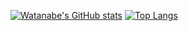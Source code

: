 
[![Watanabe's GitHub stats](https://github-readme-stats.vercel.app/api?username=watanabe-tsubasa&count_private=true&show_icons=true&theme=dracula)](https://github-readme-stats.vercel.app/api?username=watanabe-tsubasa&count_private=true&show_icons=true&theme=dracula)
[![Top Langs](https://github-readme-stats.vercel.app/api/top-langs/?username=watanabe-tsubasa&hide_progress=true)](https://github.com/watanabe-tsubasa/github-readme-stats)
